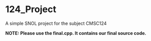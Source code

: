 # 124_Project
A simple SNOL project for the subject CMSC124

**NOTE: Please use the final.cpp. It contains our final source code.**
